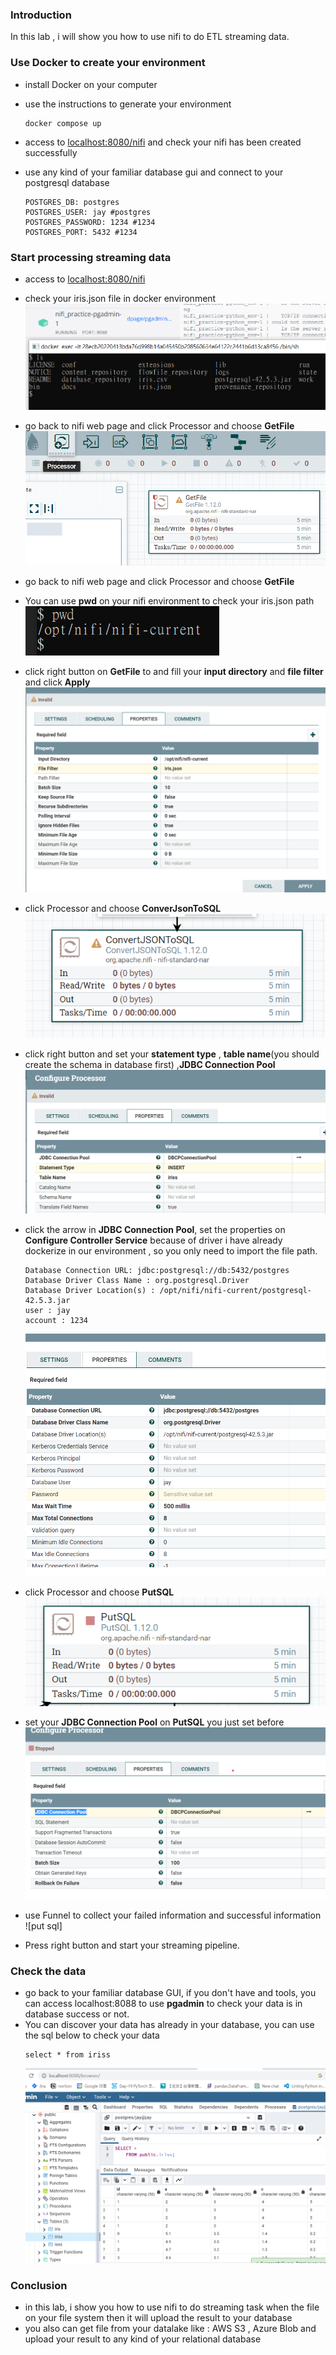  
 
 ### Introduction
 In this lab , i will show you how to use nifi to do ETL streaming data.

### Use Docker to create your environment

- install Docker on your computer
- use the instructions to generate your environment
    ```
    docker compose up
    ```
- access to [localhost:8080/nifi](http://loaclhost:8080/nifi) and check your nifi  has been created successfully

- use any kind of your familiar database gui and connect to your postgresql database
    ```
    POSTGRES_DB: postgres
    POSTGRES_USER: jay #postgres
    POSTGRES_PASSWORD: 1234 #1234
    POSTGRES_PORT: 5432 #1234
    ```

### Start processing streaming data 

- access to [localhost:8080/nifi](http://loaclhost:8080/nifi)
- check your iris.json file in docker environment
![check file](image/check_your_iris_in_docker.png)
- go back to nifi web page and click Processor and choose **GetFile**
![check file](image/click_processor_getfile.png)
- go back to nifi web page and click Processor and choose **GetFile**
- You can use **pwd** on your nifi environment to check your iris.json path 
![check file](image/pwd_check_path.png)
- click right button on **GetFile** to and fill your **input directory** and **file filter** and click **Apply**
![check file](image/fill_to_getfile.png)
- click Processor and choose **ConverJsonToSQL**
![check file](image/click_processor_converjsontosql.png)
- click right button and set your **statement type** , **table name**(you should create the schema in database first) ,**JDBC Connection Pool**
![check file](image/configure_jdbc.png)
- click the arrow in **JDBC Connection Pool**,
set the properties on **Configure Controller Service** because of driver i have already dockerize in our environment , so you only need to import the file path.
    ```
    Database Connection URL: jdbc:postgresql://db:5432/postgres
    Database Driver Class Name : org.postgresql.Driver
    Database Driver Location(s) : /opt/nifi/nifi-current/postgresql-42.5.3.jar
    user : jay
    account : 1234
    ```

    ![check file](image/configure_processor_jdbcinfo.png)

- click Processor and choose **PutSQL**
    ![put sql](image/putSQL.png)

- set your **JDBC Connection Pool** on **PutSQL** you just set before
    ![put sql](image/setjdbcconf.png)

- use Funnel to collect your failed information and successful information
![put sql]
- Press right button and start your streaming pipeline.

### Check the data 
- go back to your familiar database GUI, if you don't have and tools, you can access localhost:8088 to use **pgadmin** to check your data is in database success or not.
- You can discover your data has already in your database, you can use the sql below to check your data
    ```
    select * from iriss
    ```
    ![put sql](image/result.png)


### Conclusion
- in this lab, i show you how to use nifi to do streaming task when the file on your file system then it will upload the result to your database 
- you also can get file from your datalake like : AWS S3 , Azure Blob and upload your result to any kind of your relational database  